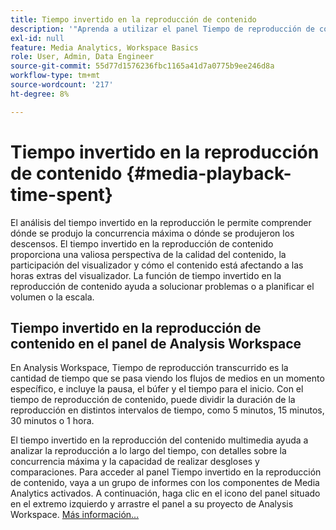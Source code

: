 ```yaml
---
title: Tiempo invertido en la reproducción de contenido
description: '"Aprenda a utilizar el panel Tiempo de reproducción de contenido transcurrido para analizar el tiempo de reproducción transcurrido y comprender la concurrencia máxima y dónde se produjeron los descensos".'
exl-id: null
feature: Media Analytics, Workspace Basics
role: User, Admin, Data Engineer
source-git-commit: 55d77d1576236fbc1165a41d7a0775b9ee246d8a
workflow-type: tm+mt
source-wordcount: '217'
ht-degree: 8%

---
```


# Tiempo invertido en la reproducción de contenido {#media-playback-time-spent}

El análisis del tiempo invertido en la reproducción le permite comprender dónde se produjo la concurrencia máxima o dónde se produjeron los descensos. El tiempo invertido en la reproducción de contenido proporciona una valiosa perspectiva de la calidad del contenido, la participación del visualizador y cómo el contenido está afectando a las horas extras del visualizador. La función de tiempo invertido en la reproducción de contenido ayuda a solucionar problemas o a planificar el volumen o la escala.

## Tiempo invertido en la reproducción de contenido en el panel de Analysis Workspace

En Analysis Workspace, Tiempo de reproducción transcurrido es la cantidad de tiempo que se pasa viendo los flujos de medios en un momento específico, e incluye la pausa, el búfer y el tiempo para el inicio. Con el tiempo de reproducción de contenido, puede dividir la duración de la reproducción en distintos intervalos de tiempo, como 5 minutos, 15 minutos, 30 minutos o 1 hora.


El tiempo invertido en la reproducción del contenido multimedia ayuda a analizar la reproducción a lo largo del tiempo, con detalles sobre la concurrencia máxima y la capacidad de realizar desgloses y comparaciones. Para acceder al panel Tiempo invertido en la reproducción de contenido, vaya a un grupo de informes con los componentes de Media Analytics activados. A continuación, haga clic en el icono del panel situado en el extremo izquierdo y arrastre el panel a su proyecto de Analysis Workspace. [Más información...](https://experienceleague.adobe.com/docs/analytics/analyze/analysis-workspace/panels/media-playback-time-spent.html)

<!-- ## DOES THIS APPLY Get Concurrent Viewers via Analytics Reporting API

REVISE You can also get concurrent viewer data for up to 1-month at a time at minute-level granularity using the Analytics Reporting API 2.0.  The reporting API uses the same definition of concurrent viewers as Analysis Workspace.  For more information see [_*Get concurrent viewers JSON report data with Analytics 2.0 APIs*_](/help/media-reports/media-default-reports/get-concurrent-json20.md). -->
